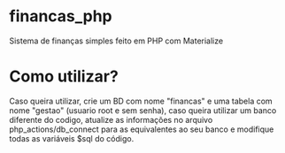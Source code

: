 # financas_php
Sistema de finanças simples feito em PHP com Materialize
# Como utilizar?
<p>Caso queira utilizar, crie um BD com nome "financas" e uma tabela com nome "gestao" (usuario root e sem senha), caso queira utilizar um banco diferente do codigo, atualize as informações no arquivo php_actions/db_connect para as equivalentes ao seu banco e modifique todas as variáveis $sql do código.</p>
